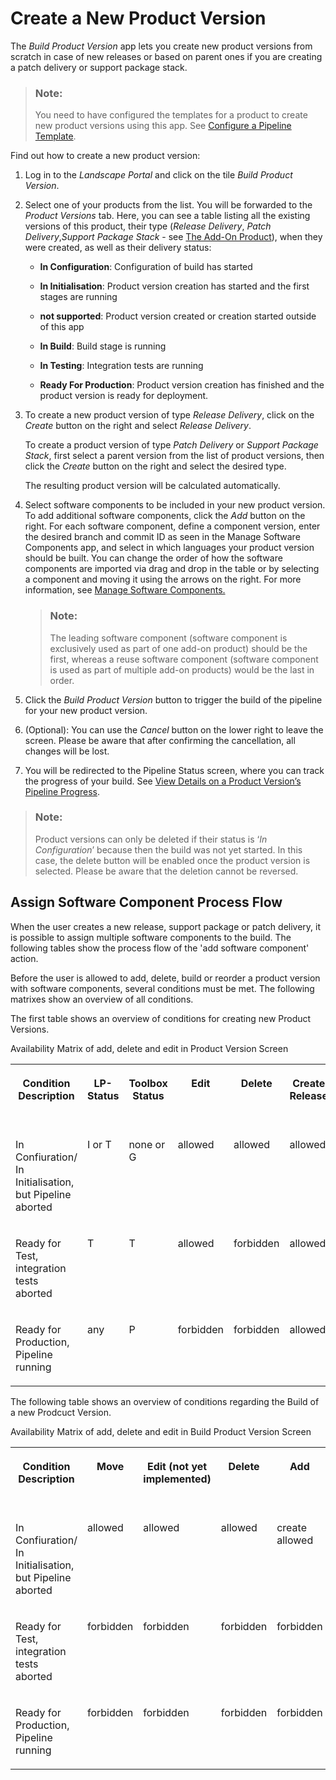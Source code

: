 <!-- loio6efb5242a2b44625b6c42e14de6c1c9d -->

# Create a New Product Version

The *Build Product Version* app lets you create new product versions from scratch in case of new releases or based on parent ones if you are creating a patch delivery or support package stack.

> ### Note:  
> You need to have configured the templates for a product to create new product versions using this app. See [Configure a Pipeline Template](configure-a-pipeline-template-dac47ae.md).

Find out how to create a new product version:

1.  Log in to the *Landscape Portal* and click on the tile *Build Product Version*.

2.  Select one of your products from the list. You will be forwarded to the *Product Versions* tab. Here, you can see a table listing all the existing versions of this product, their type \(*Release Delivery*, *Patch Delivery*,*Support Package Stack* - see [The Add-On Product](https://www.project-piper.io/scenarios/abapEnvironmentAddons/#add-on-product-version)\), when they were created, as well as their delivery status:

    -   **In Configuration**: Configuration of build has started

    -   **In Initialisation**: Product version creation has started and the first stages are running

    -   **not supported**: Product version created or creation started outside of this app

    -   **In Build**: Build stage is running

    -   **In Testing**: Integration tests are running

    -   **Ready For Production**: Product version creation has finished and the product version is ready for deployment.


3.  To create a new product version of type *Release Delivery*, click on the *Create* button on the right and select *Release Delivery*.

    To create a product version of type *Patch Delivery* or *Support Package Stack*, first select a parent version from the list of product versions, then click the *Create* button on the right and select the desired type.

    The resulting product version will be calculated automatically.

4.  Select software components to be included in your new product version. To add additional software components, click the *Add* button on the right. For each software component, define a component version, enter the desired branch and commit ID as seen in the Manage Software Components app, and select in which languages your product version should be built. You can change the order of how the software components are imported via drag and drop in the table or by selecting a component and moving it using the arrows on the right. For more information, see [Manage Software Components.](https://help.sap.com/docs/BTP/65de2977205c403bbc107264b8eccf4b/3dcf76a072c9450eb46b99db947dab46.html?version=Cloud)

    > ### Note:  
    > The leading software component \(software component is exclusively used as part of one add-on product\) should be the first, whereas a reuse software component \(software component is used as part of multiple add-on products\) would be the last in order.

5.  Click the *Build Product Version* button to trigger the build of the pipeline for your new product version.

6.  \(Optional\): You can use the *Cancel* button on the lower right to leave the screen. Please be aware that after confirming the cancellation, all changes will be lost.

7.  You will be redirected to the Pipeline Status screen, where you can track the progress of your build. See [View Details on a Product Version’s Pipeline Progress](view-details-on-a-product-version-s-pipeline-progress-7713509.md).


> ### Note:  
> Product versions can only be deleted if their status is ‘*In Configuration*’ because then the build was not yet started. In this case, the delete button will be enabled once the product version is selected. Please be aware that the deletion cannot be reversed.



<a name="loio6efb5242a2b44625b6c42e14de6c1c9d__section_cqn_s2l_v5b"/>

## Assign Software Component Process Flow

When the user creates a new release, support package or patch delivery, it is possible to assign multiple software components to the build. The following tables show the process flow of the 'add software component' action.

Before the user is allowed to add, delete, build or reorder a product version with software components, several conditions must be met. The following matrixes show an overview of all conditions.

The first table shows an overview of conditions for creating new Product Versions.

<a name="loio6efb5242a2b44625b6c42e14de6c1c9d__table_jr4_1dl_v5b"/>Availability Matrix of add, delete and edit in Product Version Screen


<table>
<tr>
<th valign="top">

Condition Description



</th>
<th valign="top">

LP-Status



</th>
<th valign="top">

Toolbox Status



</th>
<th valign="top">

Edit



</th>
<th valign="top">

Delete



</th>
<th valign="top">

Create Release



</th>
<th valign="top">

Create Support Package



</th>
<th valign="top">

Create Patch Delivery



</th>
</tr>
<tr>
<td valign="top">

In Confiuration/ In Initialisation, but Pipeline aborted



</td>
<td valign="top">

I or T



</td>
<td valign="top">

none or G



</td>
<td valign="top">

allowed



</td>
<td valign="top">

allowed



</td>
<td valign="top">

allowed



</td>
<td valign="top">

forbidden



</td>
<td valign="top">

forbidden



</td>
</tr>
<tr>
<td valign="top">

Ready for Test, integration tests aborted



</td>
<td valign="top">

T



</td>
<td valign="top">

T



</td>
<td valign="top">

allowed



</td>
<td valign="top">

forbidden



</td>
<td valign="top">

allowed



</td>
<td valign="top">

allowed when template configured



</td>
<td valign="top">

allowed when template configured



</td>
</tr>
<tr>
<td valign="top">

Ready for Production, Pipeline running



</td>
<td valign="top">

any



</td>
<td valign="top">

P



</td>
<td valign="top">

forbidden



</td>
<td valign="top">

forbidden



</td>
<td valign="top">

allowed



</td>
<td valign="top">

allowed when template configured



</td>
<td valign="top">

allowed when template configured



</td>
</tr>
</table>

The following table shows an overview of conditions regarding the Build of a new Prodcuct Version.

<a name="loio6efb5242a2b44625b6c42e14de6c1c9d__table_hvy_d2l_v5b"/>Availability Matrix of add, delete and edit in Build Product Version Screen


<table>
<tr>
<th valign="top">

Condition Description



</th>
<th valign="top">

Move



</th>
<th valign="top">

Edit \(not yet implemented\)



</th>
<th valign="top">

Delete



</th>
<th valign="top">

Add



</th>
<th valign="top">

Build Product Version



</th>
</tr>
<tr>
<td valign="top">

In Confiuration/ In Initialisation, but Pipeline aborted



</td>
<td valign="top">

allowed



</td>
<td valign="top">

allowed



</td>
<td valign="top">

allowed



</td>
<td valign="top">

create allowed



</td>
<td valign="top">

allowed



</td>
</tr>
<tr>
<td valign="top">

Ready for Test, integration tests aborted



</td>
<td valign="top">

forbidden



</td>
<td valign="top">

forbidden



</td>
<td valign="top">

forbidden



</td>
<td valign="top">

forbidden



</td>
<td valign="top">

allowed



</td>
</tr>
<tr>
<td valign="top">

Ready for Production, Pipeline running



</td>
<td valign="top">

forbidden



</td>
<td valign="top">

forbidden



</td>
<td valign="top">

forbidden



</td>
<td valign="top">

forbidden



</td>
<td valign="top">

forbidden



</td>
</tr>
</table>

